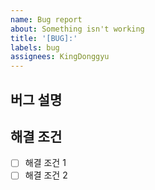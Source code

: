 ```yaml
---
name: Bug report
about: Something isn't working
title: '[BUG]:'
labels: bug
assignees: KingDonggyu
---
```


## 버그 설명

>

## 해결 조건

- [ ] 해결 조건 1
- [ ] 해결 조건 2
